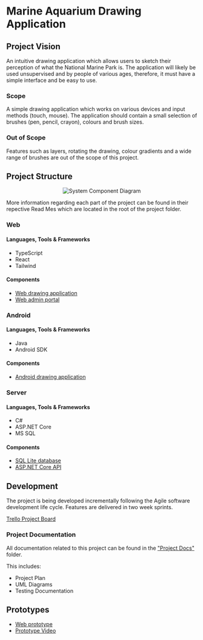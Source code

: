 # Marine Aquarium Drawing Application

## Project Vision 

An intuitive drawing application which allows users to sketch their perception of what the National Marine Park is. The application will likely be used unsupervised and by people of various ages, therefore, it must have a simple interface and be easy to use.

### Scope 

A simple drawing application which works on various devices and input methods (touch, mouse). The application should contain a small selection of brushes (pen, pencil, crayon), colours and brush sizes.


### Out of Scope 

Features such as layers, rotating the drawing, colour gradients and a wide range of brushes are out of the scope of this project.


## Project Structure

<p align="center">
  <img src="https://user-images.githubusercontent.com/63853949/235922311-cd8747a1-aead-4639-936a-cbaeb708b769.png" alt="System Component Diagram">
</p>

More information regarding each part of the project can be found in their repective Read Mes which are located in the root of the project folder.

### Web

#### Languages, Tools & Frameworks

- TypeScript
- React
- Tailwind

#### Components

- [Web drawing application](/Source%20Code/Web/)
- [Web admin portal](/Source%20Code/Web/)

### Android

#### Languages, Tools & Frameworks

- Java
- Android SDK

#### Components

- [Android drawing application](/Source%20Code/Android/)

### Server

#### Languages, Tools & Frameworks

- C#
- ASP.NET Core
- MS SQL

#### Components

- [SQL Lite database](/Source%20Code/SQL/)
- [ASP.NET Core API](/Source%20Code/API/)


## Development

The project is being developed incrementally following the Agile software development life cycle. Features are delivered in two week sprints.


[Trello Project Board](https://trello.com/b/fvRdA3Hu/group-project-plan)

### Project Documentation

All documentation related to this project can be found in the ["Project Docs"](/Project%20Docs/) folder.

This includes:

- Project Plan
- UML Diagrams
- Testing Documentation

## Prototypes

- [Web prototype](https://ma-drawing.netlify.app/)
- [Prototype Video](https://youtu.be/kRf5EZ9j0PA)
